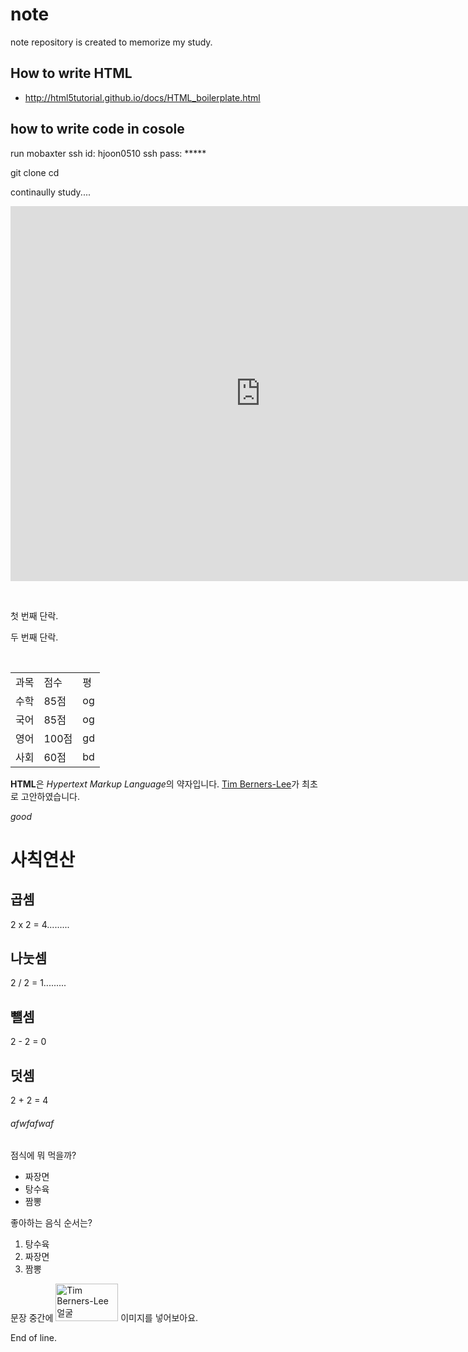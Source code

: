 # note


 note repository is created to memorize my study. 
 
## How to write HTML
* http://html5tutorial.github.io/docs/HTML_boilerplate.html
 
## how to write code in cosole

run mobaxter 
ssh id: hjoon0510
ssh pass: *****


git clone <heonjoon-address>
cd <heonjoon-address>


continaully study....
 
 
 
<iframe src="https://calendar.google.com/calendar/embed?src=hjoon0510%40gmail.com&ctz=Europe%2FLondon" style="border: 0" width="800" height="600" frameborder="0" scrolling="no"></iframe>
 
  <p>첫 번째 단락.</p>
  <p>두 번째 단락.</p>

 <table>
 
 <head> 
    <meta charset="utf-8">
    <title>Hello</title>
 </head>
 
  <tbody>
    <tr>
        <td>과목</td>
        <td>점수</td>
        <td>평 </td>
    </tr>
    <tr>
        <td>수학</td>
        <td>85점</td>
        <td>og</td>
    </tr>
    <tr>
        <td>국어</td>
        <td>85점</td>
        <td>og</td>
    </tr>
       <tr>
        <td>영어</td> 
        <td>100점</td>
        <td>gd</td>
   </tr>
 <tr>
  <td>사회</td>
  <td>60점</td>
  <td>bd</td>
 </tr>
  </tbody>
</table

<p>
  <strong>HTML</strong>은 <em>Hypertext Markup Language</em>의 약자입니다.
  <a href="http://www.w3.org/People/Berners-Lee/">Tim Berners-Lee</a>가
  최초로 고안하였습니다.
</p>

<em>good</em>


<h1>사칙연산</h1>
<h2>곱셈</h2>
<p>2 x 2 = 4.........</p>
<h2>나눗셈</h2>
<p>2 / 2 = 1.........</p>
<h2>뺼셈</h2> 
<p>2 - 2 = 0</p> 
<h2>덧셈</h2>
<p>2 + 2 = 4</p>
<h6>afwfafwaf</h6>


<p>점식에 뭐 먹을까?</p>
<ul>
  <li>짜장면</li>
  <li>탕수육</li>
  <li>짬뽕</li>
</ul>

<p>좋아하는 음식 순서는?</p>
<ol>
  <li>탕수육</li>
  <li>짜장면</li>
  <li>짬뽕</li>
</ol>


<p>
  문장 중간에
  <img
    src="http://www.w3.org/Press/Stock/Berners-Lee/2001-europaeum-eighth.jpg"
    width="100" height="60"
    alt="Tim Berners-Lee 얼굴">
  이미지를 넣어보아요.
</p>
 

 End of line. 
 
